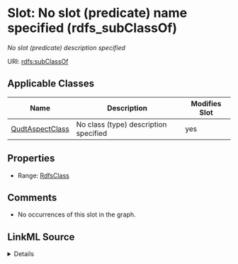 

# Slot: No slot (predicate) name specified (rdfs_subClassOf)


_No slot (predicate) description specified_







URI: [rdfs:subClassOf](http://www.w3.org/2000/01/rdf-schema#subClassOf)



<!-- no inheritance hierarchy -->





## Applicable Classes

| Name | Description | Modifies Slot |
| --- | --- | --- |
| [QudtAspectClass](../classes/QudtAspectClass.md) | No class (type) description specified |  yes  |







## Properties

* Range: [RdfsClass](../classes/RdfsClass.md)





## Comments

* No occurrences of this slot in the graph.



## LinkML Source

<details>

```yaml
name: rdfs_subClassOf
description: No slot (predicate) description specified
title: No slot (predicate) name specified
comments:
- No occurrences of this slot in the graph.
from_schema: sawgraph-kg
rank: 1000
domain: rdfs_Class
slot_uri: rdfs:subClassOf
alias: rdfs_subClassOf
domain_of:
- qudt_AspectClass
range: rdfs_Class

```
</details>